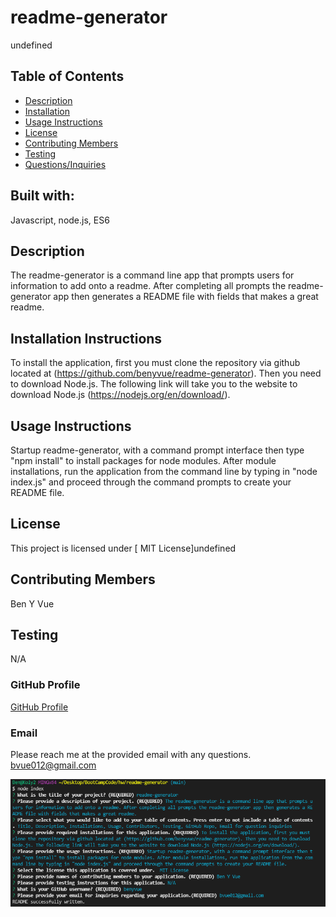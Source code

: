 # readme-generator
  undefined

  ## Table of Contents
  * [Description](#Description)
  * [Installation](#Installation-Instructions)
  * [Usage Instructions](#Usage-Instructions)
  * [License](#license)
  * [Contributing Members](#Contributing-Members)
  * [Testing](#Testing)    
  * [Questions/Inquiries](#Questions/Inquiries)

  ## Built with:
  Javascript, node.js, ES6

  ## Description
  The readme-generator is a command line app that prompts users for information to add onto a readme. After completing all prompts the readme-generator app then generates a README file with fields that makes a great readme.

  ## Installation Instructions 
  To install the application, first you must clone the repository via github located at (https://github.com/benyvue/readme-generator). Then you need to download Node.js. The following link will take you to the website to download Node.js (https://nodejs.org/en/download/).

  ## Usage Instructions
  Startup readme-generator, with a command prompt interface then type "npm install" to install packages for node modules. After module installations, run the application from the command line by typing in "node index.js" and proceed through the command prompts to create your README file.

  ## License
    
  This project is licensed under [ MIT License]undefined

  ## Contributing Members
  Ben Y Vue

  ## Testing 
   N/A

  ### GitHub Profile
  [GitHub Profile](http://github.com/benyvue)

  ### Email
  Please reach me at the provided email with any questions. bvue012@gmail.com

  ![READMEGENERATOR](./images/readme-generator.PNG)
  
